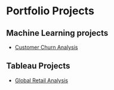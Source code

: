 # Portfolio Projects

## Machine Learning projects

- [Customer Churn Analysis](https://github.com/jayashreenagaraju/CustomerChurnPredictions)

## Tableau Projects

- [Global Retail Analysis](https://github.com/jayashreenagaraju/ironhack-final-project)
